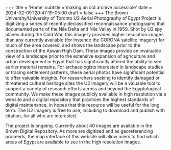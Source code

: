 +++
title = 'Home'
subtitle ='making an old archive accessible'
date = 2024-02-09T20:47:19-05:00
draft = false
+++
The Brown University/University of Toronto U2 Aerial Photography of Egypt Project is digitizing a series of recently declassified reconnaissance photographs that documented parts of the Nile Delta and Nile Valley in 1959. Shot by U2 spy planes during the Cold War, this imagery provides higher resolution images than any currently available (for instance the CORONA satellite imagery) for much of the area covered, and shows the landscape prior to the construction of the Aswan High Dam. These images provide an invaluable view of a landscape prior to the extensive expansion of agriculture and urban development in Egypt that has significantly altered the ability to see earlier material remains. For archaeologists interested in landscape studies or tracing settlement patterns, these aerial photos have significant potential to offer valuable insights. For researchers seeking to identify damaged or threatened cultural heritage sites the U2 imagery will be a valuable tool to support a variety of research efforts across and beyond the Egyptological community. We make these images publicly available in high resolution via a website and a digital repository that practices the highest standards of digital maintenance, in hopes that this resource will be useful for the long term. The U2 imagery is free to use, including to download and publish with citation, for all who are interested.

The project is ongoing. Currently about 40 images are available in the Brown Digital Repository. As more are digitized and as georeferencing proceeds, the map interface of this website will allow users to find which areas of Egypt are available to see in the high resolution images.
